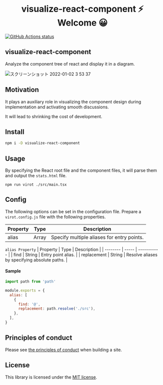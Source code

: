 <h1 align="center">visualize-react-component ⚡ Welcome 😀</h1>

<p align="left">
  <a href="https://github.com/actions/setup-node"><img alt="GitHub Actions status" src="https://github.com/activeguild/vite-plugin-sass-dts/workflows/automatic%20release/badge.svg" style="max-width:100%;"></a>
</p>

## visualize-react-component

Analyze the component tree of react and display it in a diagram.

![スクリーンショット 2022-01-02 3 53 37](https://user-images.githubusercontent.com/39351982/147858017-5545345b-ab53-42d0-92a9-41b7d72c7a54.png)

## Motivation

It plays an auxiliary role in visualizing the component design during implementation and activating smooth discussions.

It will lead to shrinking the cost of development.

## Install

```bash
npm i -D visualize-react-component
```

## Usage

By specifying the React root file and the component files, it will parse them and output the `stats.html` file.

```
npm run virot ./src/main.tsx
```

## Config

The following options can be set in the configuration file.
Prepare a `virot.config.js` file with the following properties.

| Property | Type  | Description                                |
| -------- | ----- | ------------------------------------------ |
| alias    | Array | Specify multiple aliases for entry points. |

`alias Property`
| Property | Type | Description |
| -------- | ----- | ----------- |
| find | String | Entry point alias. |
| replacement | String | Resolve aliases by specifying absolute paths. |

#### Sample

```js
import path from 'path'

module.exports = {
  alias: [
    {
      find: '@',
      replacement: path.resolve('./src'),
    },
  ],
}
```

## Principles of conduct

Please see [the principles of conduct](https://github.com/activeguild/visualize-react-component/blob/master/.github/CONTRIBUTING.md) when building a site.

## License

This library is licensed under the [MIT license](https://github.com/activeguild/visualize-react-component/blob/master/LICENSE).
